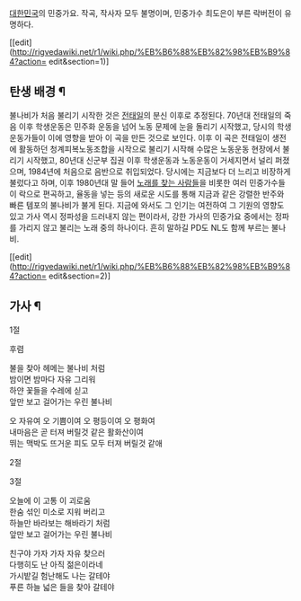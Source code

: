   

[대한민국](%EB%8C%80%ED%95%9C%EB%AF%BC%EA%B5%AD.md)의 민중가요. 작곡, 작사자 모두 불명이며,
민중가수 최도은이 부른 락버전이 유명하다.

  

[[edit](http://rigvedawiki.net/r1/wiki.php/%EB%B6%88%EB%82%98%EB%B9%84?action=
edit&section=1)]

## 탄생 배경 ¶

불나비가 처음 불리기 시작한 것은 [전태일](%EC%A0%84%ED%83%9C%EC%9D%BC.md)의 분신 이후로 추정된다. 70년대
전태일의 죽음 이후 학생운동은 민주화 운동을 넘어 노동 문제에 눈을 돌리기 시작했고, 당시의 학생운동가들이 이에 영향을 받아 이 곡을 만든
것으로 보인다. 이후 이 곡은 전태일이 생전에 활동하던 청계피복노동조합을 시작으로 불리기 시작해 수많은 노동운동 현장에서 불리기 시작했고,
80년대 신군부 집권 이후 학생운동과 노동운동이 거세지면서 널리 퍼졌으며, 1984년에 처음으로 음반으로 취입되었다. 당시에는 지금보다 더
느리고 비장하게 불렀다고 하며, 이후 1980년대 말 들어 [노래를 찾는 사람들](%EB%85%B8%EB%9E%98%EB%A5%BC%20%EC%B0%BE%EB%8A%94%20%EC%82%AC%EB%9E%8C%EB%93%A4.md)을 비롯한 여러 민중가수들이 락으로 편곡하고,
율동을 넣는 등의 새로운 시도를 통해 지금과 같은 강렬한 반주와 빠른 템포의 불나비가 불게 된다. 지금에 와서도 그 인기는 여전하여 그
기원의 영향도 있고 가사 역시 정파성을 드러내지 않는 편이라서, 강한 가사의 민중가요 중에서는 정파를 가리지 않고 불리는 노래 중의
하나이다. 흔히 말하길 PD도 NL도 함께 부르는 불나비.

  

[[edit](http://rigvedawiki.net/r1/wiki.php/%EB%B6%88%EB%82%98%EB%B9%84?action=
edit&section=2)]

## 가사 ¶

1절

후렴

불을 찾아 헤메는 불나비 처럼  
밤이면 밤마다 자유 그리워  
하얀 꽃들을 수레에 싣고  
앞만 보고 걸어가는 우린 불나비

오 자유여 오 기쁨이여 오 평등이여 오 평화여  
내마음은 곧 터져 버릴것 같은 활화산이여  
뛰는 맥박도 뜨거운 피도 모두 터져 버릴것 같애

2절

3절

오늘에 이 고통 이 괴로움  
한숨 섞인 미소로 지워 버리고  
하늘만 바라보는 해바라기 처럼  
앞만 보고 걸어가는 우린 불나비

친구야 가자 가자 자유 찾으러  
다행히도 난 아직 젊은이라네  
가시밭길 험난해도 나는 갈테야  
푸른 하늘 넓은 들을 찾아 갈테야

